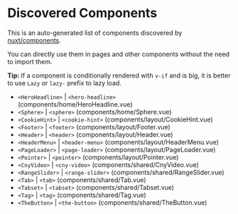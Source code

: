 # Discovered Components

This is an auto-generated list of components discovered by [nuxt/components](https://github.com/nuxt/components).

You can directly use them in pages and other components without the need to import them.

**Tip:** If a component is conditionally rendered with `v-if` and is big, it is better to use `Lazy` or `lazy-` prefix to lazy load.

- `<HeroHeadline>` | `<hero-headline>` (components/home/HeroHeadline.vue)
- `<Sphere>` | `<sphere>` (components/home/Sphere.vue)
- `<CookieHint>` | `<cookie-hint>` (components/layout/CookieHint.vue)
- `<Footer>` | `<footer>` (components/layout/Footer.vue)
- `<Header>` | `<header>` (components/layout/Header.vue)
- `<HeaderMenu>` | `<header-menu>` (components/layout/HeaderMenu.vue)
- `<PageLoader>` | `<page-loader>` (components/layout/PageLoader.vue)
- `<Pointer>` | `<pointer>` (components/layout/Pointer.vue)
- `<CnyVideo>` | `<cny-video>` (components/shared/CnyVideo.vue)
- `<RangeSlider>` | `<range-slider>` (components/shared/RangeSlider.vue)
- `<Tab>` | `<tab>` (components/shared/Tab.vue)
- `<Tabset>` | `<tabset>` (components/shared/Tabset.vue)
- `<Tag>` | `<tag>` (components/shared/Tag.vue)
- `<TheButton>` | `<the-button>` (components/shared/TheButton.vue)
